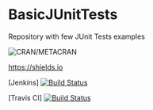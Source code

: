 # BasicJUnitTests
Repository with few JUnit Tests examples

![CRAN/METACRAN](https://img.shields.io/cran/l/devtools.svg)

https://shields.io

[Jenkins]
[![Build Status](http://pros.unicam.it:8080/jenkins/buildStatus/icon?job=BasicJUnitTests)](http://pros.unicam.it:8080/jenkins/me/my-views/view/all/job/BasicJUnitTests/) 

[Travis CI]
[![Build Status](https://img.shields.io/travis/:FabrizioFornari/:BasicJUnitTests.svg?branch=master)](https://travis-ci.org/FabrizioFornari/BasicJUnitTests.svg?branch=master) 






